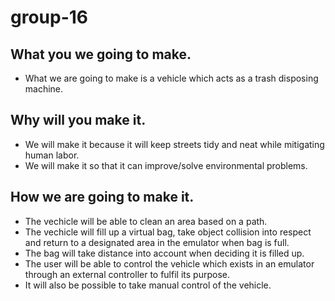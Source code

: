 # group-16

## What you we going to make.
- What we are going to make is a vehicle which acts as a trash disposing machine. 

## Why will you make it. 
- We will make it because it will keep streets tidy and neat while mitigating human labor.
- We will make it so that it can improve/solve environmental problems.

## How we are going to make it. 
- The vechicle will be able to clean an area based on a path. 
- The vechicle will fill up a virtual bag, take object collision into respect and return to a designated area in the emulator when bag is full.
- The bag will take distance into account when deciding it is filled up. 
- The user will be able to control the vehicle which exists in an emulator through an external controller to fulfil its purpose. 
- It will also be possible to take manual control of the vehicle.


